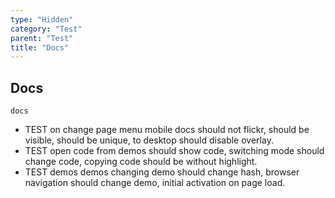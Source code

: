 ```yaml
---
type: "Hidden"
category: "Test"
parent: "Test"
title: "Docs"
---
```


## Docs

`docs`
- TEST on change page menu mobile docs should not flickr, should be visible, should be unique, to desktop should disable overlay.
- TEST open code from demos should show code, switching mode should change code, copying code should be without highlight.
- TEST demos demos changing demo should change hash, browser navigation should change demo, initial activation on page load.

<demo>
  <demoinline src="demos/components/toggle/animation-queue">
  </demoinline>
  <demoinline src="demos/components/toggle/animation-noqueue">
  </demoinline>
  <div class="gatsby_demo_item" data-iframe="demos/components/stickyflow/usage"></div>
</demo>
